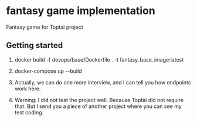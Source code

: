 # fantasy game implementation

Fantasy game for Toptal project

## Getting started

1. docker build -f devops/base/Dockerfile . -t fantasy_base_image:latest

2. docker-compose up --build

3. Actually, we can do one more interview, and I can tell you how endpoints work here. 

4. Warning: I did not test the project well. Because Toptal did not require that. But I send you a piece of another project where you can see my test coding.